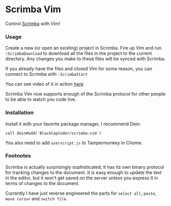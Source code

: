 # Scrimba Vim
Control [Scrimba](https://scrimba.com/) with Vim!


### Usage

Create a new (or open an existing) project in Scrimba. Fire up Vim and run `:ScrimbaDownload` to download all the files in the project to the current directory. Any changes you make to these files will be synced with Scrimba.

If you already have the files and closed Vim for some reason, you can connect to Scrimba with `:ScrimbaStart`

You can see video of it in action [here](https://youtu.be/DUdi2Ou4YRc)

Scrimba Vim now supports enough of the Scrimba protocol for other people to be able to watch you code live.


### Installation

Install it with your favorite package manager, I recommend Dein:

    call dein#add('BlackCapCoder/scrimba-vim')

You also need to add `userscript.js` to Tampermonkey in Chome.


### Footnotes
Scrimba is actually surprisingly sophisticated; It has its own binary protocol for tracking changes to the document. It is easy enough to update the text in the editor, but it won't get saved on the server unless you express it in terms of changes to the document.

Currently I have just reverse engineered the parts for `select all`, `paste`, `move cursor` and `switch file`.
